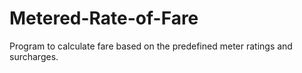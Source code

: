Metered-Rate-of-Fare
====================

Program to calculate fare based on the predefined meter ratings and surcharges.
